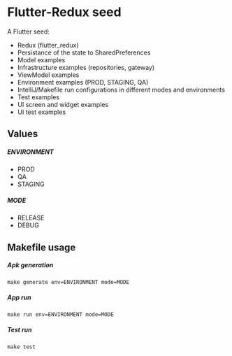 # Flutter-Redux seed

A Flutter seed: 
- Redux (flutter_redux)
- Persistance of the state to SharedPreferences
- Model examples
- Infrastructure examples (repositories, gateway)
- ViewModel examples
- Environment examples (PROD, STAGING, QA)
- IntelliJ/Makefile run configurations in different modes and environments
- Test examples
- UI screen and widget examples
- UI test examples

## Values
##### ENVIRONMENT
- PROD
- QA
- STAGING

##### MODE
- RELEASE
- DEBUG

## Makefile usage

##### Apk generation

    make generate env=ENVIRONMENT mode=MODE

##### App run

    make run env=ENVIRONMENT mode=MODE
    
##### Test run

    make test